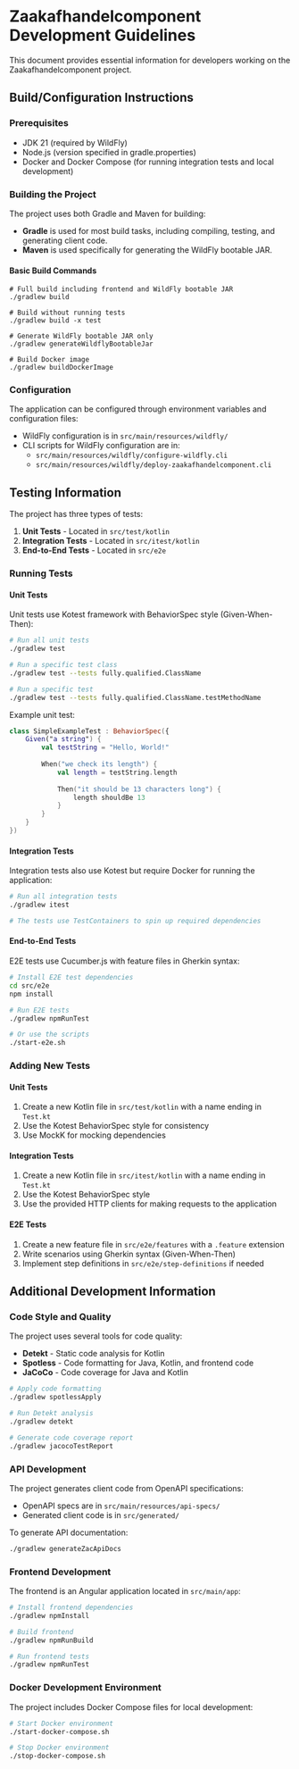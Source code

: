# Zaakafhandelcomponent Development Guidelines

This document provides essential information for developers working on the Zaakafhandelcomponent project.

## Build/Configuration Instructions

### Prerequisites

- JDK 21 (required by WildFly)
- Node.js (version specified in gradle.properties)
- Docker and Docker Compose (for running integration tests and local development)

### Building the Project

The project uses both Gradle and Maven for building:

- **Gradle** is used for most build tasks, including compiling, testing, and generating client code.
- **Maven** is used specifically for generating the WildFly bootable JAR.

#### Basic Build Commands

```shell
# Full build including frontend and WildFly bootable JAR
./gradlew build

# Build without running tests
./gradlew build -x test

# Generate WildFly bootable JAR only
./gradlew generateWildflyBootableJar

# Build Docker image
./gradlew buildDockerImage
```

### Configuration

The application can be configured through environment variables and configuration files:

- WildFly configuration is in `src/main/resources/wildfly/`
- CLI scripts for WildFly configuration are in:
  - `src/main/resources/wildfly/configure-wildfly.cli`
  - `src/main/resources/wildfly/deploy-zaakafhandelcomponent.cli`

## Testing Information

The project has three types of tests:

1. **Unit Tests** - Located in `src/test/kotlin`
2. **Integration Tests** - Located in `src/itest/kotlin`
3. **End-to-End Tests** - Located in `src/e2e`

### Running Tests

#### Unit Tests

Unit tests use Kotest framework with BehaviorSpec style (Given-When-Then):

```bash
# Run all unit tests
./gradlew test

# Run a specific test class
./gradlew test --tests fully.qualified.ClassName

# Run a specific test
./gradlew test --tests fully.qualified.ClassName.testMethodName
```

Example unit test:

```kotlin
class SimpleExampleTest : BehaviorSpec({
    Given("a string") {
        val testString = "Hello, World!"
        
        When("we check its length") {
            val length = testString.length
            
            Then("it should be 13 characters long") {
                length shouldBe 13
            }
        }
    }
})
```

#### Integration Tests

Integration tests also use Kotest but require Docker for running the application:

```bash
# Run all integration tests
./gradlew itest

# The tests use TestContainers to spin up required dependencies
```

#### End-to-End Tests

E2E tests use Cucumber.js with feature files in Gherkin syntax:

```bash
# Install E2E test dependencies
cd src/e2e
npm install

# Run E2E tests
./gradlew npmRunTest

# Or use the scripts
./start-e2e.sh
```

### Adding New Tests

#### Unit Tests

1. Create a new Kotlin file in `src/test/kotlin` with a name ending in `Test.kt`
2. Use the Kotest BehaviorSpec style for consistency
3. Use MockK for mocking dependencies

#### Integration Tests

1. Create a new Kotlin file in `src/itest/kotlin` with a name ending in `Test.kt`
2. Use the Kotest BehaviorSpec style
3. Use the provided HTTP clients for making requests to the application

#### E2E Tests

1. Create a new feature file in `src/e2e/features` with a `.feature` extension
2. Write scenarios using Gherkin syntax (Given-When-Then)
3. Implement step definitions in `src/e2e/step-definitions` if needed

## Additional Development Information

### Code Style and Quality

The project uses several tools for code quality:

- **Detekt** - Static code analysis for Kotlin
- **Spotless** - Code formatting for Java, Kotlin, and frontend code
- **JaCoCo** - Code coverage for Java and Kotlin

```bash
# Apply code formatting
./gradlew spotlessApply

# Run Detekt analysis
./gradlew detekt

# Generate code coverage report
./gradlew jacocoTestReport
```

### API Development

The project generates client code from OpenAPI specifications:

- OpenAPI specs are in `src/main/resources/api-specs/`
- Generated client code is in `src/generated/`

To generate API documentation:

```bash
./gradlew generateZacApiDocs
```

### Frontend Development

The frontend is an Angular application located in `src/main/app`:

```bash
# Install frontend dependencies
./gradlew npmInstall

# Build frontend
./gradlew npmRunBuild

# Run frontend tests
./gradlew npmRunTest
```

### Docker Development Environment

The project includes Docker Compose files for local development:

```bash
# Start Docker environment
./start-docker-compose.sh

# Stop Docker environment
./stop-docker-compose.sh
```